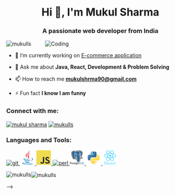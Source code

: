 <h1 align="center">Hi 👋, I'm Mukul Sharma</h1>
<h3 align="center">A passionate web developer from India</h3>
<img align="right" alt="Coding" width="400" src="https://media.tenor.com/NOYF3f82b_gAAAAC/programmer.gif>
<p align="left"> <img src="https://komarev.com/ghpvc/?username=mukulls&label=Profile%20views&color=0e75b6&style=flat" alt="mukulls" /> </p>

- 🔭 I’m currently working on [E-commerce application](https://github.com/mukulls/E-commerce-application.git)

- 💬 Ask me about **Java, React, Development & Problem Solving**

- 📫 How to reach me **mukulshrma90@gmail.com**

- ⚡ Fun fact **I know I am funny**

<h3 align="left">Connect with me:</h3>
<p align="left">
<a href="https://linkedin.com/in/mukul sharma" target="blank"><img align="center" src="https://raw.githubusercontent.com/rahuldkjain/github-profile-readme-generator/master/src/images/icons/Social/linked-in-alt.svg" alt="mukul sharma" height="30" width="40" /></a>
<a href="https://auth.geeksforgeeks.org/user/mukulls" target="blank"><img align="center" src="https://raw.githubusercontent.com/rahuldkjain/github-profile-readme-generator/master/src/images/icons/Social/geeks-for-geeks.svg" alt="mukulls" height="30" width="40" /></a>
</p>

<h3 align="left">Languages and Tools:</h3>
<p align="left"> <a href="https://git-scm.com/" target="_blank" rel="noreferrer"> <img src="https://www.vectorlogo.zone/logos/git-scm/git-scm-icon.svg" alt="git" width="40" height="40"/> </a> <a href="https://www.java.com" target="_blank" rel="noreferrer"> <img src="https://raw.githubusercontent.com/devicons/devicon/master/icons/java/java-original.svg" alt="java" width="40" height="40"/> </a> <a href="https://developer.mozilla.org/en-US/docs/Web/JavaScript" target="_blank" rel="noreferrer"> <img src="https://raw.githubusercontent.com/devicons/devicon/master/icons/javascript/javascript-original.svg" alt="javascript" width="40" height="40"/> </a> <a href="https://www.perl.org/" target="_blank" rel="noreferrer"> <img src="https://api.iconify.design/logos-perl.svg" alt="perl" width="40" height="40"/> </a> <a href="https://www.postgresql.org" target="_blank" rel="noreferrer"> <img src="https://raw.githubusercontent.com/devicons/devicon/master/icons/postgresql/postgresql-original-wordmark.svg" alt="postgresql" width="40" height="40"/> </a> <a href="https://www.python.org" target="_blank" rel="noreferrer"> <img src="https://raw.githubusercontent.com/devicons/devicon/master/icons/python/python-original.svg" alt="python" width="40" height="40"/> </a> <a href="https://reactjs.org/" target="_blank" rel="noreferrer"> <img src="https://raw.githubusercontent.com/devicons/devicon/master/icons/react/react-original-wordmark.svg" alt="react" width="40" height="40"/> </a> </p>

<p><img align="left" src="https://github-readme-stats.vercel.app/api/top-langs?username=mukulls&show_icons=true&locale=en&layout=compact" alt="mukulls" /></p>



<p><img align="center" src="https://github-readme-streak-stats.herokuapp.com/?user=mukulls&" alt="mukulls" /></p>

-->
